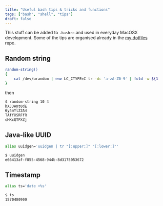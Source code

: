 ```yaml
---
title: "Useful bash tips & tricks and functions"
tags: ["bash", "shell", "tips"]
draft: false
---
```


This stuff can be added to `.bashrc` and used in everyday MacOSX development. 
Some of the tips are organised already in the [my dotfiles](https://github.com/lanwen/dotfiles) repo.

## Random string

```bash
random-string()
{
    cat /dev/urandom | env LC_CTYPE=C tr -dc 'a-zA-Z0-9' | fold -w ${1:-32} | head -n ${1:-1}
}
```

then 

```bash
$ random-string 10 4
hXJJAmt0dE
6y4mYlZ3A4
TAffXSRFfR
cHKcQTPXZj
```

## Java-like UUID

```bash
alias uuidgen='uuidgen | tr "[:upper:]" "[:lower:]"'
```

```bash
$ uuidgen
e66413af-f855-4568-944b-8d3175053672
```

## Timestamp

```bash
alias ts='date +%s'
```

```bash
$ ts
1570480900
```